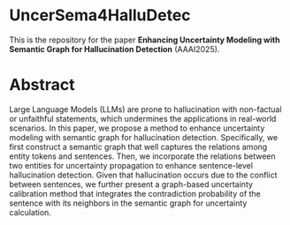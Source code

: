 # UncerSema4HalluDetec
This is the repository for the paper **Enhancing Uncertainty Modeling with Semantic Graph for Hallucination Detection** (AAAI2025).

# Abstract
Large Language Models (LLMs) are prone to hallucination with non-factual or unfaithful statements, which undermines the applications in real-world scenarios. 
In this paper, we propose a method to enhance uncertainty modeling with semantic graph for hallucination detection. Specifically, we first construct a semantic graph that
well captures the relations among entity tokens and sentences. Then, we incorporate the relations between two entities for uncertainty propagation to enhance sentence-level hallucination detection. Given that hallucination occurs due to the conflict between sentences, we further present a graph-based uncertainty calibration method that integrates the contradiction probability of the sentence with its neighbors in the semantic graph for uncertainty calculation.
